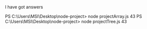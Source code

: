 I have got answers

PS C:\Users\MSI\Desktop\node-project> node projectArray.js
43
PS C:\Users\MSI\Desktop\node-project> node projectTree.js
43
